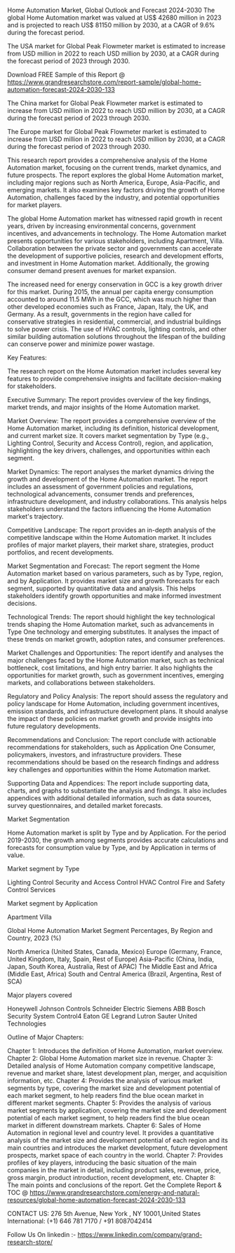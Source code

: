 Home Automation Market, Global Outlook and Forecast 2024-2030
The global Home Automation market was valued at US$ 42680 million in 2023 and is projected to reach US$ 81150 million by 2030, at a CAGR of 9.6% during the forecast period.

The USA market for Global Peak Flowmeter market is estimated to increase from USD million in 2022 to reach USD million by 2030, at a CAGR during the forecast period of 2023 through 2030.

Download FREE Sample of this Report @ https://www.grandresearchstore.com/report-sample/global-home-automation-forecast-2024-2030-133

The China market for Global Peak Flowmeter market is estimated to increase from USD million in 2022 to reach USD million by 2030, at a CAGR during the forecast period of 2023 through 2030.

The Europe market for Global Peak Flowmeter market is estimated to increase from USD million in 2022 to reach USD million by 2030, at a CAGR during the forecast period of 2023 through 2030.

This research report provides a comprehensive analysis of the Home Automation market, focusing on the current trends, market dynamics, and future prospects. The report explores the global Home Automation market, including major regions such as North America, Europe, Asia-Pacific, and emerging markets. It also examines key factors driving the growth of Home Automation, challenges faced by the industry, and potential opportunities for market players.

The global Home Automation market has witnessed rapid growth in recent years, driven by increasing environmental concerns, government incentives, and advancements in technology. The Home Automation market presents opportunities for various stakeholders, including Apartment, Villa. Collaboration between the private sector and governments can accelerate the development of supportive policies, research and development efforts, and investment in Home Automation market. Additionally, the growing consumer demand present avenues for market expansion.

The increased need for energy conservation in GCC is a key growth driver for this market. During 2015, the annual per capita energy consumption accounted to around 11.5 MWh in the GCC, which was much higher than other developed economies such as France, Japan, Italy, the UK, and Germany. As a result, governments in the region have called for conservative strategies in residential, commercial, and industrial buildings to solve power crisis. The use of HVAC controls, lighting controls, and other similar building automation solutions throughout the lifespan of the building can conserve power and minimize power wastage.

Key Features:

The research report on the Home Automation market includes several key features to provide comprehensive insights and facilitate decision-making for stakeholders.

Executive Summary: The report provides overview of the key findings, market trends, and major insights of the Home Automation market.

Market Overview: The report provides a comprehensive overview of the Home Automation market, including its definition, historical development, and current market size. It covers market segmentation by Type (e.g., Lighting Control, Security and Access Control), region, and application, highlighting the key drivers, challenges, and opportunities within each segment.

Market Dynamics: The report analyses the market dynamics driving the growth and development of the Home Automation market. The report includes an assessment of government policies and regulations, technological advancements, consumer trends and preferences, infrastructure development, and industry collaborations. This analysis helps stakeholders understand the factors influencing the Home Automation market's trajectory.

Competitive Landscape: The report provides an in-depth analysis of the competitive landscape within the Home Automation market. It includes profiles of major market players, their market share, strategies, product portfolios, and recent developments.

Market Segmentation and Forecast: The report segment the Home Automation market based on various parameters, such as by Type, region, and by Application. It provides market size and growth forecasts for each segment, supported by quantitative data and analysis. This helps stakeholders identify growth opportunities and make informed investment decisions.

Technological Trends: The report should highlight the key technological trends shaping the Home Automation market, such as advancements in Type One technology and emerging substitutes. It analyses the impact of these trends on market growth, adoption rates, and consumer preferences.

Market Challenges and Opportunities: The report identify and analyses the major challenges faced by the Home Automation market, such as technical bottleneck, cost limitations, and high entry barrier. It also highlights the opportunities for market growth, such as government incentives, emerging markets, and collaborations between stakeholders.

Regulatory and Policy Analysis: The report should assess the regulatory and policy landscape for Home Automation, including government incentives, emission standards, and infrastructure development plans. It should analyse the impact of these policies on market growth and provide insights into future regulatory developments.

Recommendations and Conclusion: The report conclude with actionable recommendations for stakeholders, such as Application One Consumer, policymakers, investors, and infrastructure providers. These recommendations should be based on the research findings and address key challenges and opportunities within the Home Automation market.

Supporting Data and Appendices: The report include supporting data, charts, and graphs to substantiate the analysis and findings. It also includes appendices with additional detailed information, such as data sources, survey questionnaires, and detailed market forecasts.

Market Segmentation

Home Automation market is split by Type and by Application. For the period 2019-2030, the growth among segments provides accurate calculations and forecasts for consumption value by Type, and by Application in terms of value.

Market segment by Type

Lighting Control
Security and Access Control
HVAC Control
Fire and Safety Control
Services

Market segment by Application

Apartment
Villa

Global Home Automation Market Segment Percentages, By Region and Country, 2023 (%)

North America (United States, Canada, Mexico)
Europe (Germany, France, United Kingdom, Italy, Spain, Rest of Europe)
Asia-Pacific (China, India, Japan, South Korea, Australia, Rest of APAC)
The Middle East and Africa (Middle East, Africa)
South and Central America (Brazil, Argentina, Rest of SCA)

Major players covered

Honeywell
Johnson Controls
Schneider Electric
Siemens
ABB
Bosch Security System
Control4
Eaton
GE
Legrand
Lutron
Sauter
United Technologies

Outline of Major Chapters:

Chapter 1: Introduces the definition of Home Automation, market overview.
Chapter 2: Global Home Automation market size in revenue.
Chapter 3: Detailed analysis of Home Automation company competitive landscape, revenue and market share, latest development plan, merger, and acquisition information, etc.
Chapter 4: Provides the analysis of various market segments by type, covering the market size and development potential of each market segment, to help readers find the blue ocean market in different market segments.
Chapter 5: Provides the analysis of various market segments by application, covering the market size and development potential of each market segment, to help readers find the blue ocean market in different downstream markets.
Chapter 6: Sales of Home Automation in regional level and country level. It provides a quantitative analysis of the market size and development potential of each region and its main countries and introduces the market development, future development prospects, market space of each country in the world.
Chapter 7: Provides profiles of key players, introducing the basic situation of the main companies in the market in detail, including product sales, revenue, price, gross margin, product introduction, recent development, etc.
Chapter 8: The main points and conclusions of the report.
Get the Complete Report & TOC @ https://www.grandresearchstore.com/energy-and-natural-resources/global-home-automation-forecast-2024-2030-133

CONTACT US:
276 5th Avenue, New York , NY 10001,United States
International: (+1) 646 781 7170 / +91 8087042414

Follow Us On linkedin :- https://www.linkedin.com/company/grand-research-store/
